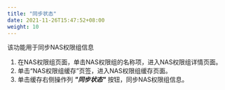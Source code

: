 ```yaml
---
title: "同步状态"
date: 2021-11-26T15:47:52+08:00
weight: 10
---
```


该功能用于同步NAS权限组信息

1. 在NAS权限组页面，单击NAS权限组的名称项，进入NAS权限组详情页面。
2. 单击“NAS权限组缓存”页签，进入NAS权限组缓存页面。
3. 单击缓存右侧操作列 **_"同步状态"_** 按钮，同步NAS权限组信息。